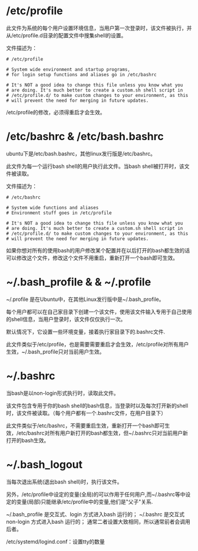
# /etc/profile

此文件为系统的每个用户设置环境信息，当用户第一次登录时，该文件被执行，并从/etc/profile.d目录的配置文件中搜集shell的设置。

文件描述为：
```shell
# /etc/profile

# System wide environment and startup programs, 
# for login setup functions and aliases go in /etc/bashrc

# It's NOT a good idea to change this file unless you know what you
# are doing. It's much better to create a custom.sh shell script in
# /etc/profile.d/ to make custom changes to your environment, as this
# will prevent the need for merging in future updates.
```
/etc/profile的修改，必须得重启才会生效。

# /etc/bashrc & /etc/bash.bashrc

ubuntu下是/etc/bash.bashrc，其他linux发行版是/etc/bashrc。

此文件为每一个运行bash shell的用户执行此文件。当bash shell被打开时，该文件被读取。

文件描述为：
```shell
# /etc/bashrc

# System wide functions and aliases
# Environment stuff goes in /etc/profile

# It's NOT a good idea to change this file unless you know what you
# are doing. It's much better to create a custom.sh shell script in
# /etc/profile.d/ to make custom changes to your environment, as this
# will prevent the need for merging in future updates.
```

如果你想对所有的使用bash的用户修改某个配置并在以后打开的bash都生效的话可以修改这个文件，修改这个文件不用重启，重新打开一个bash即可生效。

# ~/.bash_profile &  & ~/.profile

~/.profile 是在Ubuntu中，在其他Linux发行版中是~/.bash_profile。

每个用户都可以在自己家目录下创建一个该文件，使用该文件输入专用于自己使用的shell信息，当用户登录时，该文件仅仅执行一次。

默认情况下，它设置一些环境变量，接着执行家目录下的.bashrc文件.

此文件类似于/etc/profile，也是需要需要重启才会生效，/etc/profile对所有用户生效，~/.bash_profile只对当前用户生效。

# ~/.bashrc

当bash是以non-login形式执行时，读取此文件。

该文件包含专用于你的bash shell的bash信息，当登录时以及每次打开新的shell时，该文件被读取。（每个用户都有一个.bashrc文件，在用户目录下）

此文件类似于/etc/bashrc，不需要重启生效，重新打开一个bash即可生效，/etc/bashrc对所有用户新打开的bash都生效，但~/.bashrc只对当前用户新打开的bash生效。

# ~/.bash_logout

当每次退出系统(退出bash shell)时，执行该文件。

另外，/etc/profile中设定的变量(全局)的可以作用于任何用户,而~/.bashrc等中设定的变量(局部)只能继承/etc/profile中的变量,他们是"父子"关系.
 
~/.bash_profile 是交互式、login 方式进入bash 运行的；
~/.bashrc 是交互式 non-login 方式进入bash 运行的；
通常二者设置大致相同，所以通常前者会调用后者。



/etc/systemd/logind.conf：设置tty的数量
